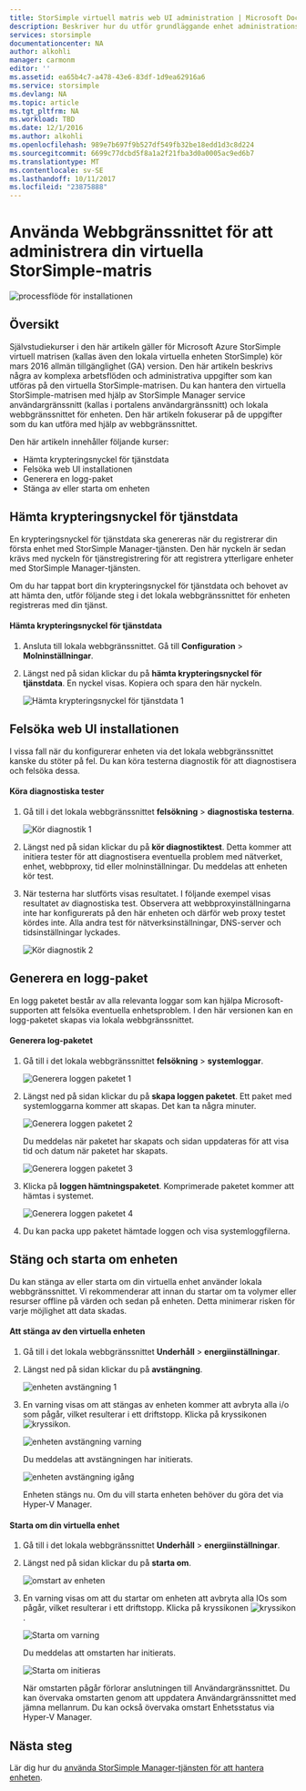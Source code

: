 ```yaml
---
title: StorSimple virtuell matris web UI administration | Microsoft Docs
description: Beskriver hur du utför grundläggande enhet administrationsuppgifter via webbgränssnittet för virtuell StorSimple-matris.
services: storsimple
documentationcenter: NA
author: alkohli
manager: carmonm
editor: ''
ms.assetid: ea65b4c7-a478-43e6-83df-1d9ea62916a6
ms.service: storsimple
ms.devlang: NA
ms.topic: article
ms.tgt_pltfrm: NA
ms.workload: TBD
ms.date: 12/1/2016
ms.author: alkohli
ms.openlocfilehash: 989e7b697f9b527df549fb32be18edd1d3c8d224
ms.sourcegitcommit: 6699c77dcbd5f8a1a2f21fba3d0a0005ac9ed6b7
ms.translationtype: MT
ms.contentlocale: sv-SE
ms.lasthandoff: 10/11/2017
ms.locfileid: "23875888"
---
```

# <a name="use-the-web-ui-to-administer-your-storsimple-virtual-array"></a>Använda Webbgränssnittet för att administrera din virtuella StorSimple-matris
![processflöde för installationen](./media/storsimple-ova-web-ui-admin/manage4.png)

## <a name="overview"></a>Översikt
Självstudiekurser i den här artikeln gäller för Microsoft Azure StorSimple virtuell matrisen (kallas även den lokala virtuella enheten StorSimple) kör mars 2016 allmän tillgänglighet (GA) version. Den här artikeln beskrivs några av komplexa arbetsflöden och administrativa uppgifter som kan utföras på den virtuella StorSimple-matrisen. Du kan hantera den virtuella StorSimple-matrisen med hjälp av StorSimple Manager service användargränssnitt (kallas i portalens användargränssnitt) och lokala webbgränssnittet för enheten. Den här artikeln fokuserar på de uppgifter som du kan utföra med hjälp av webbgränssnittet.

Den här artikeln innehåller följande kurser:

* Hämta krypteringsnyckel för tjänstdata
* Felsöka web UI installationen
* Generera en logg-paket
* Stänga av eller starta om enheten

## <a name="get-the-service-data-encryption-key"></a>Hämta krypteringsnyckel för tjänstdata
En krypteringsnyckel för tjänstdata ska genereras när du registrerar din första enhet med StorSimple Manager-tjänsten. Den här nyckeln är sedan krävs med nyckeln för tjänstregistrering för att registrera ytterligare enheter med StorSimple Manager-tjänsten.

Om du har tappat bort din krypteringsnyckel för tjänstdata och behovet av att hämta den, utför följande steg i det lokala webbgränssnittet för enheten registreras med din tjänst.

#### <a name="to-get-the-service-data-encryption-key"></a>Hämta krypteringsnyckel för tjänstdata
1. Ansluta till lokala webbgränssnittet. Gå till **Configuration** > **Molninställningar**.
2. Längst ned på sidan klickar du på **hämta krypteringsnyckel för tjänstdata**. En nyckel visas. Kopiera och spara den här nyckeln.
   
    ![Hämta krypteringsnyckel för tjänstdata 1](./media/storsimple-ova-web-ui-admin/image27.png)

## <a name="troubleshoot-web-ui-setup-errors"></a>Felsöka web UI installationen
I vissa fall när du konfigurerar enheten via det lokala webbgränssnittet kanske du stöter på fel. Du kan köra testerna diagnostik för att diagnostisera och felsöka dessa.

#### <a name="to-run-the-diagnostic-tests"></a>Köra diagnostiska tester
1. Gå till i det lokala webbgränssnittet **felsökning** > **diagnostiska testerna**.
   
    ![Kör diagnostik 1](./media/storsimple-ova-web-ui-admin/image29.png)
2. Längst ned på sidan klickar du på **kör diagnostiktest**. Detta kommer att initiera tester för att diagnostisera eventuella problem med nätverket, enhet, webbproxy, tid eller molninställningar. Du meddelas att enheten kör test.
3. När testerna har slutförts visas resultatet. I följande exempel visas resultatet av diagnostiska test. Observera att webbproxyinställningarna inte har konfigurerats på den här enheten och därför web proxy testet kördes inte. Alla andra test för nätverksinställningar, DNS-server och tidsinställningar lyckades.
   
    ![Kör diagnostik 2](./media/storsimple-ova-web-ui-admin/image30.png)

## <a name="generate-a-log-package"></a>Generera en logg-paket
En logg paketet består av alla relevanta loggar som kan hjälpa Microsoft-supporten att felsöka eventuella enhetsproblem. I den här versionen kan en logg-paketet skapas via lokala webbgränssnittet.

#### <a name="to-generate-the-log-package"></a>Generera log-paketet
1. Gå till i det lokala webbgränssnittet **felsökning** > **systemloggar**.
   
    ![Generera loggen paketet 1](./media/storsimple-ova-web-ui-admin/image31.png)
2. Längst ned på sidan klickar du på **skapa loggen paketet**. Ett paket med systemloggarna kommer att skapas. Det kan ta några minuter.
   
    ![Generera loggen paketet 2](./media/storsimple-ova-web-ui-admin/image32.png)
   
    Du meddelas när paketet har skapats och sidan uppdateras för att visa tid och datum när paketet har skapats.
   
    ![Generera loggen paketet 3](./media/storsimple-ova-web-ui-admin/image33.png)
3. Klicka på **loggen hämtningspaketet**. Komprimerade paketet kommer att hämtas i systemet.
   
    ![Generera loggen paketet 4](./media/storsimple-ova-web-ui-admin/image34.png)
4. Du kan packa upp paketet hämtade loggen och visa systemloggfilerna.

## <a name="shut-down-and-restart-your-device"></a>Stäng och starta om enheten
Du kan stänga av eller starta om din virtuella enhet använder lokala webbgränssnittet. Vi rekommenderar att innan du startar om ta volymer eller resurser offline på värden och sedan på enheten. Detta minimerar risken för varje möjlighet att data skadas. 

#### <a name="to-shut-down-your-virtual-device"></a>Att stänga av den virtuella enheten
1. Gå till i det lokala webbgränssnittet **Underhåll** > **energiinställningar**.
2. Längst ned på sidan klickar du på **avstängning**.
   
    ![enheten avstängning 1](./media/storsimple-ova-web-ui-admin/image36.png)
3. En varning visas om att stängas av enheten kommer att avbryta alla i/o som pågår, vilket resulterar i ett driftstopp. Klicka på kryssikonen ![kryssikon](./media/storsimple-ova-web-ui-admin/image3.png).
   
    ![enheten avstängning varning](./media/storsimple-ova-web-ui-admin/image37.png)
   
    Du meddelas att avstängningen har initierats.
   
    ![enheten avstängning igång](./media/storsimple-ova-web-ui-admin/image38.png)
   
    Enheten stängs nu. Om du vill starta enheten behöver du göra det via Hyper-V Manager.

#### <a name="to-restart-your-virtual-device"></a>Starta om din virtuella enhet
1. Gå till i det lokala webbgränssnittet **Underhåll** > **energiinställningar**.
2. Längst ned på sidan klickar du på **starta om**.
   
    ![omstart av enheten](./media/storsimple-ova-web-ui-admin/image36.png)
3. En varning visas om att du startar om enheten att avbryta alla IOs som pågår, vilket resulterar i ett driftstopp. Klicka på kryssikonen ![kryssikon](./media/storsimple-ova-web-ui-admin/image3.png).
   
    ![Starta om varning](./media/storsimple-ova-web-ui-admin/image37.png)
   
    Du meddelas att omstarten har initierats.
   
    ![Starta om initieras](./media/storsimple-ova-web-ui-admin/image39.png)
   
    När omstarten pågår förlorar anslutningen till Användargränssnittet. Du kan övervaka omstarten genom att uppdatera Användargränssnittet med jämna mellanrum. Du kan också övervaka omstart Enhetsstatus via Hyper-V Manager.

## <a name="next-steps"></a>Nästa steg
Lär dig hur du [använda StorSimple Manager-tjänsten för att hantera enheten](storsimple-virtual-array-manager-service-administration.md).

